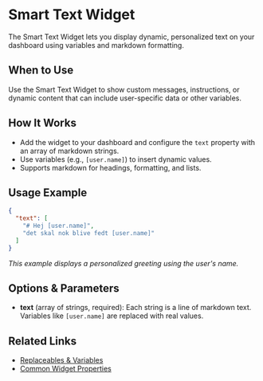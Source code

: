# Smart Text Widget

The Smart Text Widget lets you display dynamic, personalized text on your dashboard using variables and markdown formatting.

## When to Use
Use the Smart Text Widget to show custom messages, instructions, or dynamic content that can include user-specific data or other variables.

## How It Works
- Add the widget to your dashboard and configure the `text` property with an array of markdown strings.
- Use variables (e.g., `[user.name]`) to insert dynamic values.
- Supports markdown for headings, formatting, and lists.

## Usage Example

```json
{
  "text": [
    "# Hej [user.name]",
    "det skal nok blive fedt [user.name]"
  ]
}
```

*This example displays a personalized greeting using the user's name.*

## Options & Parameters
- **text** (array of strings, required): Each string is a line of markdown text. Variables like `[user.name]` are replaced with real values.

## Related Links
- [Replaceables & Variables](/docs/misc/replaceables.md)
- [Common Widget Properties](/docs/modules/widgets/common-properties.md)